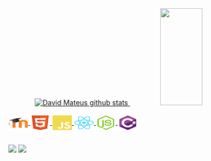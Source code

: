  
<div align="center">
  <a href="https://github.com/messoxavier">
  <img width="49%" height="195px" src="https://github-readme-stats.vercel.app/api?username=messoxavier&show_icons=true&count_private=true&hide_border=true&title_color=ffffff&icon_color=ff91a4&text_color=c9d1d9&bg_color=0d1117" alt="David Mateus github stats" />
  <img width="41%" height="195px" src="https://github-readme-stats.vercel.app/api/top-langs/?username=messoxavier&layout=compact&langs_count=7&theme=dark"/>
</div>
  
  <div style="display: inline_block"><br>
    <img align="center" alt="Messo-Moodle" height="30" width="40" src="https://github.com/devicons/devicon/blob/master/icons/moodle/moodle-original.svg">
    <img align="center" alt="Messo-HTML" height="30" width="40" src="https://raw.githubusercontent.com/devicons/devicon/master/icons/html5/html5-original.svg">
    <img align="center" alt="Messo-Js" height="30" width="40" src="https://raw.githubusercontent.com/devicons/devicon/master/icons/javascript/javascript-plain.svg">
    <img align="center" alt="Messo-React" height="30" width="40" src="https://github.com/devicons/devicon/blob/master/icons/react/react-original.svg">
    <img align="center" alt="Messo-NodeJS" height="30" width="40" src="https://github.com/devicons/devicon/blob/master/icons/nodejs/nodejs-original.svg">
    <img align="center" alt="Messo-Csharp" height="30" width="40" src="https://github.com/devicons/devicon/blob/master/icons/csharp/csharp-original.svg">
</div>
  
  ##
  
  </div>
  
  <a href = "mailto:meso.xavier@gmail.com"><img src="https://img.shields.io/badge/Gmail-D14836?style=for-the-badge&logo=gmail&logoColor=white"  target="_blank"></a>
  <a href="https://www.linkedin.com/in/emersonxavier99" target="_blank"><img src="https://img.shields.io/badge/-LinkedIn-%230077B5?style=for-the-badge&logo=linkedin&logoColor=white" ></a>
  
  </div>
  
